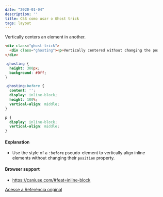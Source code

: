 ```yaml
---
date: "2020-01-04"
description: ''
title: CSS como usar o Ghost trick
tags: layout
---
```


Vertically centers an element in another.

```html
<div class="ghost-trick">
  <div class="ghosting"><p>Vertically centered without changing the position property.</p></div>
</div>
```

```css
.ghosting {
  height: 300px;
  background: #0ff;
}

.ghosting:before {
  content: '';
  display: inline-block;
  height: 100%;
  vertical-align: middle;
}

p {
  display: inline-block;
  vertical-align: middle;
}
```

#### Explanation

- Use the style of a `:before` pseudo-element to vertically align inline elements without changing their `position` property.

#### Browser support

- https://caniuse.com/#feat=inline-block

[Acesse a Referência original](http://github.com/30-seconds/)
